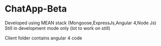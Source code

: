 # ChatApp-Beta
Developed using MEAN stack (Mongoose,ExpressJs,Angular 4,Node Js)
Still in development mode only (lot to work on still)

Client folder contains angular 4 code

